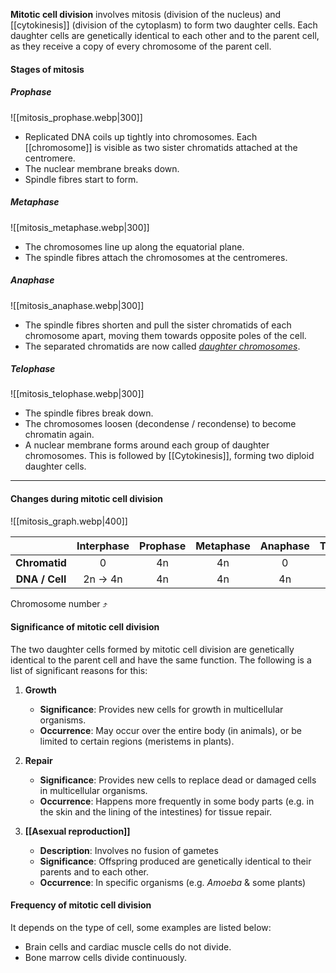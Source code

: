 **Mitotic cell division** involves mitosis (division of the nucleus) and [[cytokinesis]] (division of the cytoplasm) to form two daughter cells. Each daughter cells are genetically identical to each other and to the parent cell, as they receive a copy of every chromosome of the parent cell.

#### Stages of mitosis
##### Prophase
![[mitosis_prophase.webp|300]]
- Replicated DNA coils up tightly into chromosomes.
  Each [[chromosome]] is visible as two sister chromatids attached at the centromere.
- The nuclear membrane breaks down.
- Spindle fibres start to form.

##### Metaphase
![[mitosis_metaphase.webp|300]]
- The chromosomes line up along the equatorial plane.
- The spindle fibres attach the chromosomes at the centromeres.

##### Anaphase
![[mitosis_anaphase.webp|300]]
- The spindle fibres shorten and pull the sister chromatids of each chromosome apart, moving them towards opposite poles of the cell.
- The separated chromatids are now called <u><i>daughter chromosomes</i></u>.

##### Telophase
![[mitosis_telophase.webp|300]]
- The spindle fibres break down.
- The chromosomes loosen (decondense / recondense) to become chromatin again.
- A nuclear membrane forms around each group of daughter chromosomes. This is followed by [[Cytokinesis]], forming two diploid daughter cells.


<hr>

#### Changes during mitotic cell division
![[mitosis_graph.webp|400]]

|                | Interphase | Prophase | Metaphase | Anaphase | Telophase | Cytokinesis |
| :------------: | :--------: | :------: | :-------: | :------: | :-------: | :---------: |
| **Chromatid**  |     0      |    4n    |    4n     |    0     |     0     |      0      |
| **DNA / Cell** |  2n → 4n   |    4n    |    4n     |    4n    |    4n     |   4n → 2n   |
Chromosome number ⤴

#### Significance of mitotic cell division
The two daughter cells formed by mitotic cell division are genetically identical to the parent cell and have the same function. The following is a list of significant reasons for this:

1. **Growth**
	- **Significance**: Provides new cells for growth in multicellular organisms.
	- **Occurrence**: May occur over the entire body (in animals), or be limited to certain regions (meristems in plants).

2. **Repair**
	- **Significance**: Provides new cells to replace dead or damaged cells in multicellular organisms.
	- **Occurrence**: Happens more frequently in some body parts (e.g. in the skin and the lining of the intestines) for tissue repair.

3. **[[Asexual reproduction]]**
	- **Description**: Involves no fusion of gametes
	- **Significance**: Offspring produced are genetically identical to their parents and to each other.
	- **Occurrence**: In specific organisms (e.g. *Amoeba* & some plants)


#### Frequency of mitotic cell division
It depends on the type of cell, some examples are listed below:
- Brain cells and cardiac muscle cells do not divide.
- Bone marrow cells divide continuously.

